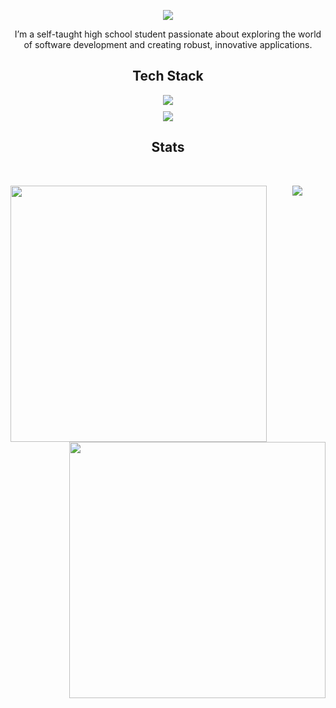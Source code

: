 <p align="center">
  <img src="https://readme-typing-svg.demolab.com?font=Fira+Code&pause=1000&color=6FA4FC&center=true&width=435&size=30&lines=Hey+%F0%9F%91%8B;Welcome+to+my+profile" />
</p>
<p align="center">
I’m a self-taught high school student passionate about exploring the world of software development and creating robust, innovative applications.</p>

<h2 align="center"> Tech Stack </h2>
<div align="center">
  <img src="https://skillicons.dev/icons?i=html,css,js,ts,react,next,tailwind,firebase,supabase,postgres&theme=dark" />
</div>
<div align="center" style="margin-top:10px;">
  <img src="https://skillicons.dev/icons?i=git,github,figma,unity,cs&theme=dark" />
</div>

<h2 align="center"> Stats </h2>
<br>
<p align=center>
  <div align=center>
    <a href="https://github.com/rycatt/github-readme-streak-stats">
      <img align="left" width=410 src="https://streak-stats.demolab.com/?user=rycatt&theme=react&border=61dafb&hide_border=true" />
    </a>
    <a href="https://github.com/rycatt/github-readme-stats">
      <img align="right" width=410 src="https://github-readme-stats.vercel.app/api?username=rycatt&show_icons=true&theme=react&border_color=61dafb&hide_border=true" />
    </a>
  </div>
<div align="center">
  <img src="https://github-readme-activity-graph.vercel.app/graph?username=rycatt&theme=react-dark&bg_color=0D1117&color=58A6FF&line=1F6FEB&point=FF6B35&area=true&hide_border=true" />
</div>

